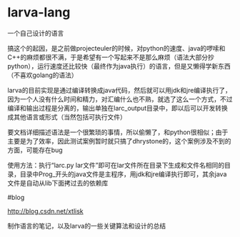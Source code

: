 larva-lang
==========

一个自己设计的语言

搞这个的起因，是之前做projecteuler的时候，对python的速度、java的啰嗦和C++的麻烦都很不满，于是希望有一个写起来不是那么麻烦（语法大部分抄python），运行速度还比较快（最终作为java执行）的语言，但是又懒得学新东西（不喜欢golang的语法）

larva的目前实现是通过编译转换成java代码，然后就可以用jdk和jre编译执行了，因为一个人没有什么时间和精力，对汇编什么也不熟，就选了这么一个方式，不过编译和输出过程是分离的，输出单独在larc_output目录中，即以后可以开发转换成其他语言或形式（当然包括可执行文件）

要文档详细描述语法是一个很繁琐的事情，所以偷懒了，和python很相似；由于主要是为了效率，因此测试案例暂时就只搞了dhrystone的，这个案例涉及不到的方面，可能存在bug

使用方法：执行“larc.py lar文件”即可在lar文件所在目录下生成和文件名相同的目录，目录中Prog_开头的java文件是主程序，用jdk和jre编译执行即可，其余java文件是自动从lib下面拷过去的依赖库

#blog

<http://blog.csdn.net/xtlisk> 

制作语言的笔记，以及larva的一些关键算法和设计的总结
